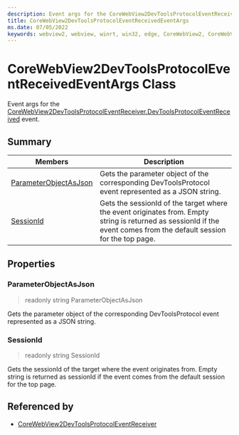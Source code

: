 ```yaml
---
description: Event args for the CoreWebView2DevToolsProtocolEventReceiver.DevToolsProtocolEventReceived event.
title: CoreWebView2DevToolsProtocolEventReceivedEventArgs
ms.date: 07/05/2022
keywords: webview2, webview, winrt, win32, edge, CoreWebView2, CoreWebView2Controller, browser control, edge html, CoreWebView2DevToolsProtocolEventReceivedEventArgs
---
```


# CoreWebView2DevToolsProtocolEventReceivedEventArgs Class



Event args for the [CoreWebView2DevToolsProtocolEventReceiver.DevToolsProtocolEventReceived](corewebview2devtoolsprotocoleventreceiver.md#devtoolsprotocoleventreceived) event.

## Summary

Members|Description
--|--
[ParameterObjectAsJson](#parameterobjectasjson) | Gets the parameter object of the corresponding DevToolsProtocol event represented as a JSON string.
[SessionId](#sessionid) | Gets the sessionId of the target where the event originates from. Empty string is returned as sessionId if the event comes from the default session for the top page.

## Properties

### ParameterObjectAsJson

> readonly  string ParameterObjectAsJson

Gets the parameter object of the corresponding DevToolsProtocol event represented as a JSON string.

### SessionId

> readonly  string SessionId

Gets the sessionId of the target where the event originates from. Empty string is returned as sessionId if the event comes from the default session for the top page.






## Referenced by

- [CoreWebView2DevToolsProtocolEventReceiver](corewebview2devtoolsprotocoleventreceiver.md)
